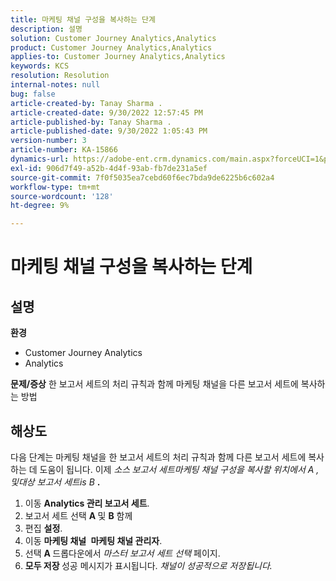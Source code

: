 ```yaml
---
title: 마케팅 채널 구성을 복사하는 단계
description: 설명
solution: Customer Journey Analytics,Analytics
product: Customer Journey Analytics,Analytics
applies-to: Customer Journey Analytics,Analytics
keywords: KCS
resolution: Resolution
internal-notes: null
bug: false
article-created-by: Tanay Sharma .
article-created-date: 9/30/2022 12:57:45 PM
article-published-by: Tanay Sharma .
article-published-date: 9/30/2022 1:05:43 PM
version-number: 3
article-number: KA-15866
dynamics-url: https://adobe-ent.crm.dynamics.com/main.aspx?forceUCI=1&pagetype=entityrecord&etn=knowledgearticle&id=bab66c76-bf40-ed11-9db1-0022480868ff
exl-id: 906d7f49-a52b-4d4f-93ab-fb7de231a5ef
source-git-commit: 7f0f5035ea7cebd60f6ec7bda9de6225b6c602a4
workflow-type: tm+mt
source-wordcount: '128'
ht-degree: 9%

---
```


# 마케팅 채널 구성을 복사하는 단계

## 설명

<b>환경</b>
- Customer Journey Analytics
- Analytics



<b>문제/증상</b>
한 보고서 세트의 처리 규칙과 함께 마케팅 채널을 다른 보고서 세트에 복사하는 방법


## 해상도


다음 단계는 마케팅 채널을 한 보고서 세트의 처리 규칙과 함께 다른 보고서 세트에 복사하는 데 도움이 됩니다. 이제 *소스<b> </b>보고서 세트&#x200B;*마케팅 채널 구성을 복사할 위치에서* A *, 및*&#x200B;대상 보고서 세트&#x200B;*is* B <b>*.</b>

1. 이동 <b>Analytics </b> <b>관리 </b> <b>보고서 세트</b>.
2. 보고서 세트 선택 <b>A </b>및 <b>B</b> 함께
3. 편집 <b>설정</b>.
4. 이동 <b>마케팅 채널 </b> <b>마케팅 채널 관리자</b>.
5. 선택 <b>A </b>드롭다운에서 *마스터 보고서 세트 선택* 페이지.
6. <b>모두 저장 </b> 성공 메시지가 표시됩니다. *채널이 성공적으로 저장됩니다.*
